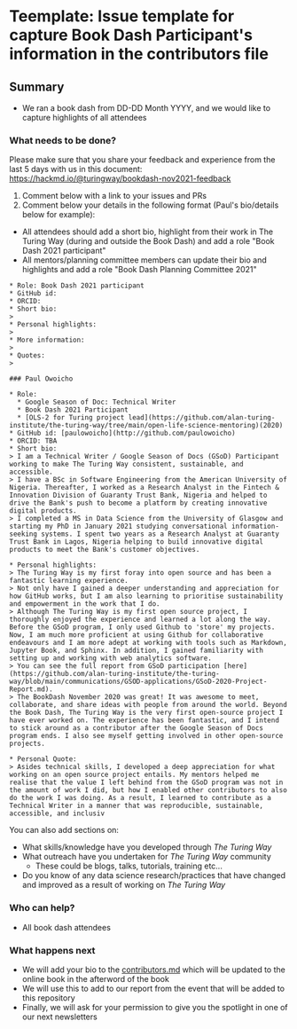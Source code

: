 # Teemplate: Issue template for capture Book Dash Participant's information in the contributors file 

## Summary

* We ran a book dash from DD-DD Month YYYY, and we would like to capture highlights of all attendees

### What needs to be done?

Please make sure that you share your feedback and experience from the last 5 days with us in this document: https://hackmd.io/@turingway/bookdash-nov2021-feedback
1. Comment below with a link to your issues and PRs
2. Comment below your details in the following format (Paul's bio/details below for example):
  * All attendees should add a short bio, highlight from their work in The Turing Way (during and outside the Book Dash) and add a role "Book Dash 2021 participant"
  * All mentors/planning committee members can update their bio and highlights and add a role "Book Dash Planning Committee 2021"
```
* Role: Book Dash 2021 participant
* GitHub id: 
* ORCID: 
* Short bio:
>
* Personal highlights:
>
* More information:
>
* Quotes:
>
```
```
### Paul Owoicho

* Role: 
  * Google Season of Doc: Technical Writer
  * Book Dash 2021 Participant
  * [OLS-2 for Turing project lead](https://github.com/alan-turing-institute/the-turing-way/tree/main/open-life-science-mentoring)(2020)
* GitHub id: [paulowoicho](http://github.com/paulowoicho)
* ORCID: TBA
* Short bio:
> I am a Technical Writer / Google Season of Docs (GSoD) Participant working to make The Turing Way consistent, sustainable, and accessible.
> I have a BSc in Software Engineering from the American University of Nigeria. Thereafter, I worked as a Research Analyst in the Fintech & Innovation Division of Guaranty Trust Bank, Nigeria and helped to drive the Bank's push to become a platform by creating innovative digital products.
> I completed a MS in Data Science from the University of Glasgow and starting my PhD in January 2021 studying conversational information-seeking systems. I spent two years as a Research Analyst at Guaranty Trust Bank in Lagos, Nigeria helping to build innovative digital products to meet the Bank's customer objectives.

* Personal highlights:
> The Turing Way is my first foray into open source and has been a fantastic learning experience.
> Not only have I gained a deeper understanding and appreciation for how GitHub works, but I am also learning to prioritise sustainability and empowerment in the work that I do.
> Although The Turing Way is my first open source project, I thoroughly enjoyed the experience and learned a lot along the way. Before the GSoD program, I only used Github to 'store' my projects. Now, I am much more proficient at using Github for collaborative endeavours and I am more adept at working with tools such as Markdown, Jupyter Book, and Sphinx. In addition, I gained familiarity with setting up and working with web analytics software.
> You can see the full report from GSoD participation [here](https://github.com/alan-turing-institute/the-turing-way/blob/main/communications/GSOD-applications/GSoD-2020-Project-Report.md).
> The BookDash November 2020 was great! It was awesome to meet, collaborate, and share ideas with people from around the world. Beyond the Book Dash, The Turing Way is the very first open-source project I have ever worked on. The experience has been fantastic, and I intend to stick around as a contributor after the Google Season of Docs program ends. I also see myself getting involved in other open-source projects.

* Personal Quote:
> Asides technical skills, I developed a deep appreciation for what working on an open source project entails. My mentors helped me realise that the value I left behind from the GSoD program was not in the amount of work I did, but how I enabled other contributors to also do the work I was doing. As a result, I learned to contribute as a Technical Writer in a manner that was reproducible, sustainable, accessible, and inclusiv
```

You can also add sections on:

* What skills/knowledge have you developed through *The Turing Way*
* What outreach have you undertaken for *The Turing Way* community
  * These could be blogs, talks, tutorials, training etc...
* Do you know of any data science research/practices that have changed and improved as a result of working on *The Turing Way*

### Who can help?

<!-- We suggest using bullets (indicated by * or -) and filled checkboxes [x] here -->

* All book dash attendees

### What happens next

- We will add your bio to the [contributors.md](https://github.com/alan-turing-institute/the-turing-way/blob/master/contributors.md) which will be updated to the online book in the afterword of the book
- We will use this to add to our report from the event that will be added to this repository
- Finally, we will ask for your permission to give you the spotlight in one of our next newsletters
